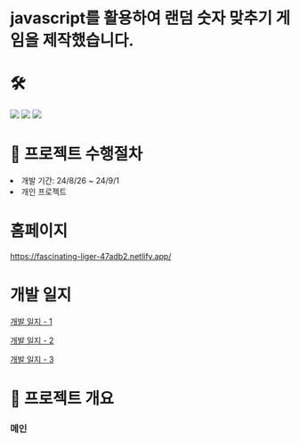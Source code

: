# javascript를 활용하여 랜덤 숫자 맞추기 게임을 제작했습니다.

# 🛠
<div>
 <img src="https://img.shields.io/badge/html5-E34F26?style=for-the-badge&logo=html5&logoColor=white">
 <img src="https://img.shields.io/badge/css-1572B6?style=for-the-badge&logo=css3&logoColor=white">
 <img src="https://img.shields.io/badge/javascript-F7DF1E?style=for-the-badge&logo=javascript&logoColor=black"> 
</div>

 
# 📑 프로젝트 수행절차
<li>개발 기간: 24/8/26 ~ 24/9/1</li>
<li>개인 프로젝트</li>

# 홈페이지
https://fascinating-liger-47adb2.netlify.app/

# 개발 일지
<p><a href="https://blog.naver.com/jhcemzzz/223563959233">개발 일지 - 1</a></p>
<p><a href="https://blog.naver.com/jhcemzzz/223565149937">개발 일지 - 2</a></p>
<p><a href="https://blog.naver.com/jhcemzzz/223568344452">개발 일지 - 3</a></p>


# 📌 프로젝트 개요

<h3> 메인 </h3>


</div>
